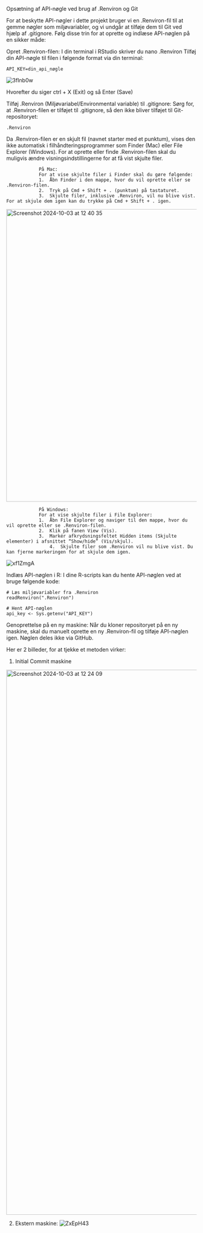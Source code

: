 Opsætning af API-nøgle ved brug af .Renviron og Git

For at beskytte API-nøgler i dette projekt bruger vi en .Renviron-fil til at gemme nøgler som miljøvariabler, og vi undgår at tilføje dem til Git ved hjælp af .gitignore. Følg disse trin for at oprette og indlæse API-nøglen på en sikker måde:

Opret .Renviron-filen:
I din terminal i RStudio skriver du nano .Renviron
Tilføj din API-nøgle til filen i følgende format via din terminal:

    API_KEY=din_api_nøgle
    
![3fInb0w](https://github.com/user-attachments/assets/a715a4e4-211d-4bf5-99eb-aca967d06454)

Hvorefter du siger ctrl + X (Exit) og så Enter (Save)

Tilføj .Renviron (Miljøvariabel/Environmental variable) til .gitignore:
Sørg for, at .Renviron-filen er tilføjet til .gitignore, så den ikke bliver tilføjet til Git-repositoryet:

    .Renviron

Da .Renviron-filen er en skjult fil (navnet starter med et punktum), vises den ikke automatisk i filhåndteringsprogrammer som Finder (Mac) eller File Explorer (Windows).                For at oprette eller finde .Renviron-filen skal du muligvis ændre visningsindstillingerne for at få vist skjulte filer.

                På Mac:
                For at vise skjulte filer i Finder skal du gøre følgende:
	            1.	Åbn Finder i den mappe, hvor du vil oprette eller se .Renviron-filen.
	            2.	Tryk på Cmd + Shift + . (punktum) på tastaturet.
	            3.	Skjulte filer, inklusive .Renviron, vil nu blive vist. For at skjule dem igen kan du trykke på Cmd + Shift + . igen.
<img width="773" alt="Screenshot 2024-10-03 at 12 40 35" src="https://github.com/user-attachments/assets/f1766d03-67cc-44c2-bf57-25437b3e87fb">

                På Windows:
                For at vise skjulte filer i File Explorer:
            	1.	Åbn File Explorer og naviger til den mappe, hvor du vil oprette eller se .Renviron-filen.
            	2.	Klik på fanen View (Vis).
            	3.	Markér afkrydsningsfeltet Hidden items (Skjulte elementer) i afsnittet “Show/hide” (Vis/skjul).
	                4.	Skjulte filer som .Renviron vil nu blive vist. Du kan fjerne markeringen for at skjule dem igen.
![xf1ZmgA](https://github.com/user-attachments/assets/20b20e09-c7d0-442c-b363-eaa0ceeb0520)


Indlæs API-nøglen i R:
I dine R-scripts kan du hente API-nøglen ved at bruge følgende kode:

    # Læs miljøvariabler fra .Renviron
    readRenviron(".Renviron")

    # Hent API-nøglen
    api_key <- Sys.getenv("API_KEY")

Genoprettelse på en ny maskine:
Når du kloner repositoryet på en ny maskine, skal du manuelt oprette en ny .Renviron-fil og tilføje API-nøglen igen. Nøglen deles ikke via GitHub.

Her er 2 billeder, for at tjekke et metoden virker:

1) Initial Commit maskine
<img width="1440" alt="Screenshot 2024-10-03 at 12 24 09" src="https://github.com/user-attachments/assets/5e125ce2-b80f-4090-ac11-d9e5f35b9142">



2) Ekstern maskine:
![ZxEpH43](https://github.com/user-attachments/assets/1172092d-ff9c-4dd7-b999-e78cd31b13a2)
